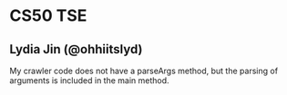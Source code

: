# CS50 TSE
## Lydia Jin (@ohhiitslyd)

My crawler code does not have a parseArgs method, but the parsing of arguments is included in the main method.

